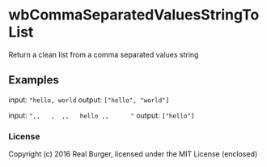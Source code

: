 # wbCommaSeparatedValuesStringToList

Return a clean list from a comma separated values string

## Examples
input: ```"hello, world```
output: ```["hello", "world"]```

input: ```",,   ,  ,,   hello ,,      "```
output: ```["hello"]```

### License
Copyright (c) 2016 Real Burger, licensed under the MIT License (enclosed)